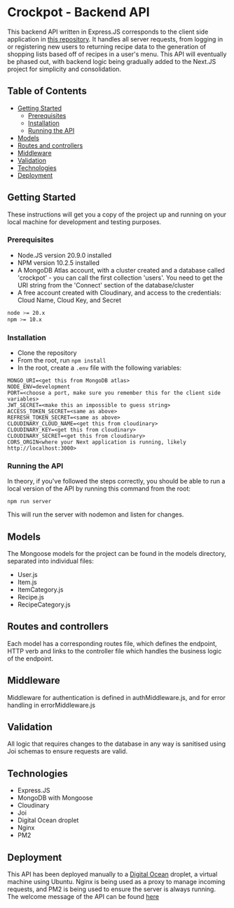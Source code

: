 # Crockpot - Backend API

This backend API written in Express.JS corresponds to the client side application in [this repository](https://github.com/franciskershaw/crockpot). It handles all server requests, from logging in or registering new users to returning recipe data to the generation of shopping lists based off of recipes in a user's menu. This API will eventually be phased out, with backend logic being gradually added to the Next.JS project for simplicity and consolidation. 

## Table of Contents

- [Getting Started](#getting-started)
  - [Prerequisites](#prerequisites)
  - [Installation](#installation)
  - [Running the API](#running-the-api)
- [Models](#models)
- [Routes and controllers](#routes-and-controllers)
- [Middleware](#middleware)
- [Validation](#Validation)
- [Technologies](#technologies)
- [Deployment](#deployment)

## Getting Started

These instructions will get you a copy of the project up and running on your local machine for development and testing purposes.

### Prerequisites
- Node.JS version 20.9.0 installed
- NPM version 10.2.5 installed
- A MongoDB Atlas account, with a cluster created and a database called 'crockpot' - you can call the first collection 'users'. You need to get the URI string from the 'Connect' section of the database/cluster
- A free account created with Cloudinary, and access to the credentials: Cloud Name, Cloud Key, and Secret 

```bash
node >= 20.x
npm >= 10.x
```

### Installation
- Clone the repository
- From the root, run `npm install`
- In the root, create a `.env` file with the following variables:

```
MONGO_URI=<get this from MongoDB atlas>
NODE_ENV=development
PORT=<choose a port, make sure you remember this for the client side variables>
JWT_SECRET=<make this an impossible to guess string>
ACCESS_TOKEN_SECRET=<same as above>
REFRESH_TOKEN_SECRET=<same as above>
CLOUDINARY_CLOUD_NAME=<get this from cloudinary>
CLOUDINARY_KEY=<get this from cloudinary>
CLOUDINARY_SECRET=<get this from cloudinary>
CORS_ORGIN<where your Next application is running, likely http://localhost:3000>
```

### Running the API
In theory, if you've followed the steps correctly, you should be able to run a local version of the API by running this command from the root:
```
npm run server
```
This will run the server with nodemon and listen for changes.

## Models

The Mongoose models for the project can be found in the models directory, separated into individual files:

- User.js
- Item.js
- ItemCategory.js
- Recipe.js
- RecipeCategory.js

## Routes and controllers

Each model has a corresponding routes file, which defines the endpoint, HTTP verb and links to the controller file which handles the business logic of the endpoint.

## Middleware

Middleware for authentication is defined in authMiddleware.js, and for error handling in errorMiddleware.js

## Validation

All logic that requires changes to the database in any way is sanitised using Joi schemas to ensure requests are valid.

## Technologies
- Express.JS
- MongoDB with Mongoose
- Cloudinary
- Joi
- Digital Ocean droplet
- Nginx
- PM2

## Deployment

This API has been deployed manually to a [Digital Ocean](https://www.digitalocean.com/) droplet, a virtual machine using Ubuntu. Nginx is being used as a proxy to manage incoming requests, and PM2 is being used to ensure the server is always running. The welcome message of the API can be found [here](https://api.crockpot.app/) 

